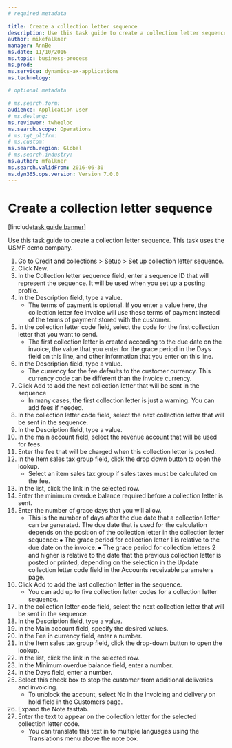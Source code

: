 ```yaml
--- 
# required metadata 
 
title: Create a collection letter sequence
description: Use this task guide to create a collection letter sequence. 
author: mikefalkner
manager: AnnBe 
ms.date: 11/10/2016
ms.topic: business-process 
ms.prod:  
ms.service: dynamics-ax-applications 
ms.technology:  
 
# optional metadata 
 
# ms.search.form:   
audience: Application User 
# ms.devlang:  
ms.reviewer: twheeloc
ms.search.scope: Operations 
# ms.tgt_pltfrm:  
# ms.custom:  
ms.search.region: Global
# ms.search.industry: 
ms.author: mfalkner
ms.search.validFrom: 2016-06-30 
ms.dyn365.ops.version: Version 7.0.0 
---
```

# Create a collection letter sequence

[!include[task guide banner](../../includes/task-guide-banner.md)]

Use this task guide to create a collection letter sequence. This task uses the USMF demo company.

1. Go to Credit and collections > Setup > Set up collection letter sequence.
2. Click New.
3. In the Collection letter sequence field, enter a sequence ID that will represent the sequence. It will be used when you set up a posting profile.
4. In the Description field, type a value.
    * The terms of payment is optional. If you enter a value here, the collection letter fee invoice will use these terms of payment instead of the terms of payment stored with the customer.  
5. In the collection letter code field, select the code for the first collection letter that you want to send.
    * The first collection letter is created according to the due date on the invoice, the value that you enter for the grace period in the Days field on this line, and other information that you enter on this line.  
6. In the Description field, type a value.
    * The currency for the fee defaults to the customer currency. This currency code can be different than the invoice currency.  
7. Click Add to add the next collection letter that will be sent in the sequence
    * In many cases, the first collection letter is just a warning. You can add fees if needed.  
8. In the collection letter code field, select the next collection letter that will be sent in the sequence.
9. In the Description field, type a value.
10. In the main account field, select the revenue account that will be used for fees.
11. Enter the fee that will be charged when this collection letter is posted.
12. In the Item sales tax group field, click the drop down button to open the lookup.
    * Select an item sales tax group if sales taxes must be calculated on the fee.  
13. In the list, click the link in the selected row.
14. Enter the minimum overdue balance required before a collection letter is sent.
15. Enter the number of grace days that you will allow.
    * This is the number of days after the due date that a collection letter can be generated. The due date that is used for the calculation depends on the position of the collection letter in the collection letter sequence:   ⦁	The grace period for collection letter 1 is relative to the due date on the invoice.  ⦁	The grace period for collection letters 2 and higher is relative to the date that the previous collection letter is posted or printed, depending on the selection in the Update collection letter code field in the Accounts receivable parameters page.  
16. Click Add to add the last collection letter in the sequence.
    * You can add up to five collection letter codes for a collection letter sequence.  
17. In the collection letter code field, select the next collection letter that will be sent in the sequence.
18. In the Description field, type a value.
19. In the Main account field, specify the desired values.
20. In the Fee in currency field, enter a number.
21. In the Item sales tax group field, click the drop-down button to open the lookup.
22. In the list, click the link in the selected row.
23. In the Minimum overdue balance field, enter a number.
24. In the Days field, enter a number.
25. Select this check box to stop the customer from additional deliveries and invoicing.
    * To unblock the account, select No in the Invoicing and delivery on hold field in the Customers page.  
26. Expand the Note fasttab.
27. Enter the text to appear on the collection letter for the selected collection letter code.
    * You can translate this text in to multiple languages using the Translations menu above the note box.  

